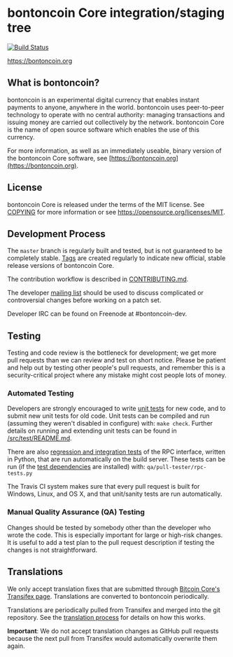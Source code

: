 bontoncoin Core integration/staging tree
=====================================

[![Build Status](https://travis-ci.org/bontoncoin-project/bontoncoin.svg?branch=master)](https://travis-ci.org/bontoncoin-project/bontoncoin)

https://bontoncoin.org

What is bontoncoin?
----------------

bontoncoin is an experimental digital currency that enables instant payments to
anyone, anywhere in the world. bontoncoin uses peer-to-peer technology to operate
with no central authority: managing transactions and issuing money are carried
out collectively by the network. bontoncoin Core is the name of open source
software which enables the use of this currency.

For more information, as well as an immediately useable, binary version of
the bontoncoin Core software, see [https://bontoncoin.org](https://bontoncoin.org).

License
-------

bontoncoin Core is released under the terms of the MIT license. See [COPYING](COPYING) for more
information or see https://opensource.org/licenses/MIT.

Development Process
-------------------

The `master` branch is regularly built and tested, but is not guaranteed to be
completely stable. [Tags](https://github.com/bontoncoin-project/bontoncoin/tags) are created
regularly to indicate new official, stable release versions of bontoncoin Core.

The contribution workflow is described in [CONTRIBUTING.md](CONTRIBUTING.md).

The developer [mailing list](https://groups.google.com/forum/#!forum/bontoncoin-dev)
should be used to discuss complicated or controversial changes before working
on a patch set.

Developer IRC can be found on Freenode at #bontoncoin-dev.

Testing
-------

Testing and code review is the bottleneck for development; we get more pull
requests than we can review and test on short notice. Please be patient and help out by testing
other people's pull requests, and remember this is a security-critical project where any mistake might cost people
lots of money.

### Automated Testing

Developers are strongly encouraged to write [unit tests](src/test/README.md) for new code, and to
submit new unit tests for old code. Unit tests can be compiled and run
(assuming they weren't disabled in configure) with: `make check`. Further details on running
and extending unit tests can be found in [/src/test/README.md](/src/test/README.md).

There are also [regression and integration tests](/qa) of the RPC interface, written
in Python, that are run automatically on the build server.
These tests can be run (if the [test dependencies](/qa) are installed) with: `qa/pull-tester/rpc-tests.py`

The Travis CI system makes sure that every pull request is built for Windows, Linux, and OS X, and that unit/sanity tests are run automatically.

### Manual Quality Assurance (QA) Testing

Changes should be tested by somebody other than the developer who wrote the
code. This is especially important for large or high-risk changes. It is useful
to add a test plan to the pull request description if testing the changes is
not straightforward.

Translations
------------

We only accept translation fixes that are submitted through [Bitcoin Core's Transifex page](https://www.transifex.com/projects/p/bitcoin/).
Translations are converted to bontoncoin periodically.

Translations are periodically pulled from Transifex and merged into the git repository. See the
[translation process](doc/translation_process.md) for details on how this works.

**Important**: We do not accept translation changes as GitHub pull requests because the next
pull from Transifex would automatically overwrite them again.
